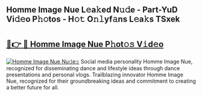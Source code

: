 ## Homme Image Nue L𝚎a𝚔ed N𝚞𝚍e - Part-YuD Vi𝚍𝚎o P𝚑𝚘tos - H𝚘𝚝 O𝚗𝚕yf𝚊ns L𝚎a𝚔s TSxek

# <h2><a href="http://kf388ib.oniu.top/?m=Homme+Image+Nue">🔗👉 🔴 Homme Image Nue P𝚑ot𝚘𝚜 V𝚒d𝚎o</a></h2>

[![Homme Image Nue Nu𝚍e𝚜](https://i.imgur.com/0qMVB7G.gif)](http://kf388ib.oniu.top/?m=Homme+Image+Nue)
Social media personality Homme Image Nue, recognized for disseminating dance and lifestyle ideas through dance presentations and personal vlogs. Trailblazing innovator Homme Image Nue, recognized for their groundbreaking ideas and commitment to creating a better future for all.  
